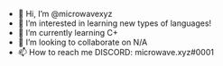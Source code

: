 - 👋 Hi, I’m @microwavexyz
- 👀 I’m interested in learning new types of languages!
- 🌱 I’m currently learning C+
- 💞️ I’m looking to collaborate on N/A
- 📫 How to reach me DISCORD: microwave.xyz#0001


